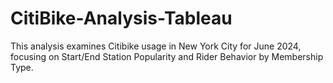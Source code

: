 # CitiBike-Analysis-Tableau
This analysis examines Citibike usage in New York City for June 2024, focusing on Start/End Station Popularity and Rider Behavior by Membership Type.
